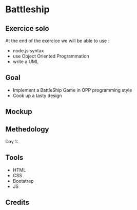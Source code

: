 # Battleship

## Exercice solo

At the end of the exercice we will be able to use :

- node.js syntax
- use Object Oriented Programmation
- write a  UML


## Goal

- Implement a BattleShip Game in OPP programming style
- Cook up a tasty design

## Mockup

## Methedology

Day 1:




## Tools
- HTML
- CSS
- Bootstrap
- JS

## Credits

